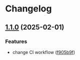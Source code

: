 # Changelog

## [1.1.0](https://github.com/untrustedmodders/plugify-module-cpp/compare/v1.0.0...v1.1.0) (2025-02-01)


### Features

* change CI workflow ([f905b9f](https://github.com/untrustedmodders/plugify-module-cpp/commit/f905b9fadb8d974df977031ebd50d837636b6337))
